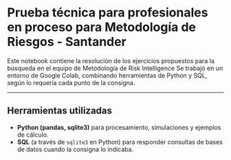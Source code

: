 # Prueba técnica para profesionales en proceso para Metodología de Riesgos - Santander

Este notebook contiene la resolución de los ejercicios propuestos para la búsqueda en el equipo de Metodología de Risk Intelligence
Se trabajó en un entorno de Google Colab, combinando herramientas de Python y SQL, según lo requería cada punto de la consigna.

---
## Herramientas utilizadas

- **Python (pandas, sqlite3)** para procesamiento, simulaciones y ejemplos de cálculo.
- **SQL** (a través de `sqlite3` en Python) para responder consultas de bases de datos cuando la consigna lo indicaba.
